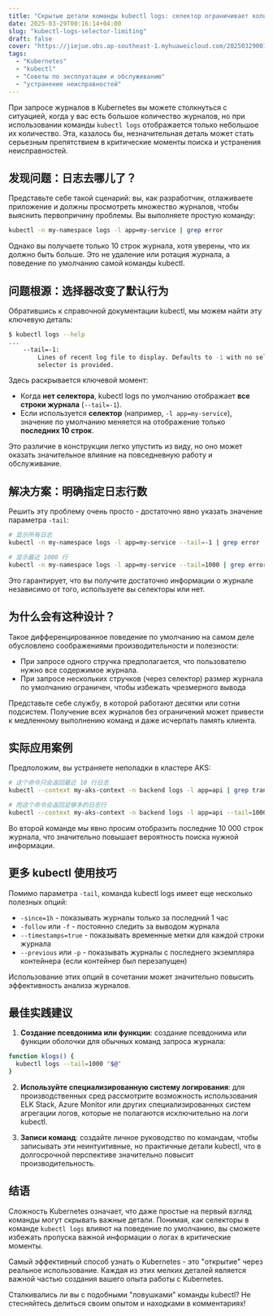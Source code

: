 ```yaml
---
title: "Скрытые детали команды kubectl logs: селектор ограничивает количество строк, выводимых в журнал"
date: 2025-03-29T00:16:14+04:00
slug: "kubectl-logs-selector-limiting"
draft: false
cover: "https://jiejue.obs.ap-southeast-1.myhuaweicloud.com/20250329001815828.webp"
tags:
  - "Kubernetes"
  - "kubectl"
  - "Советы по эксплуатации и обслуживанию"
  - "устранение неисправностей"
---
```


При запросе журналов в Kubernetes вы можете столкнуться с ситуацией, когда у вас есть большое количество журналов, но при использовании команды `kubectl logs` отображается только небольшое их количество. Эта, казалось бы, незначительная деталь может стать серьезным препятствием в критические моменты поиска и устранения неисправностей.

<!--more-->

## 发现问题：日志去哪儿了？

Представьте себе такой сценарий: вы, как разработчик, отлаживаете приложение и должны просмотреть множество журналов, чтобы выяснить первопричину проблемы. Вы выполняете простую команду:

```bash
kubectl -n my-namespace logs -l app=my-service | grep error
```

Однако вы получаете только 10 строк журнала, хотя уверены, что их должно быть больше. Это не удаление или ротация журнала, а поведение по умолчанию самой команды kubectl.

## 问题根源：选择器改变了默认行为

Обратившись к справочной документации kubectl, мы можем найти эту ключевую деталь:

```bash
$ kubectl logs --help
...
    --tail=-1:
        Lines of recent log file to display. Defaults to -1 with no selector, showing all log lines otherwise 10, if a
        selector is provided.
```

Здесь раскрывается ключевой момент:

- Когда **нет селектора**, kubectl logs по умолчанию отображает **все строки журнала** (`--tail=-1`).
- Если используется **селектор** (например, `-l app=my-service`), значение по умолчанию меняется на отображение только **последних 10 строк**.

Это различие в конструкции легко упустить из виду, но оно может оказать значительное влияние на повседневную работу и обслуживание.

## 解决方案：明确指定日志行数

Решить эту проблему очень просто - достаточно явно указать значение параметра `-tail`:

```bash
# 显示所有日志
kubectl -n my-namespace logs -l app=my-service --tail=-1 | grep error

# 显示最近 1000 行
kubectl -n my-namespace logs -l app=my-service --tail=1000 | grep error
```

Это гарантирует, что вы получите достаточно информации о журнале независимо от того, используете вы селекторы или нет.

## 为什么会有这种设计？

Такое дифференцированное поведение по умолчанию на самом деле обусловлено соображениями производительности и полезности:

- При запросе одного стручка предполагается, что пользователю нужно все содержимое журнала.
- При запросе нескольких стручков (через селектор) размер журнала по умолчанию ограничен, чтобы избежать чрезмерного вывода

Представьте себе службу, в которой работают десятки или сотни подсистем. Получение всех журналов без ограничений может привести к медленному выполнению команд и даже исчерпать память клиента.

## 实际应用案例

Предположим, вы устраняете неполадки в кластере AKS:

```bash
# 这个命令只会返回最近 10 行日志
kubectl --context my-aks-context -n backend logs -l app=api | grep transaction

# 而这个命令会返回足够多的日志行
kubectl --context my-aks-context -n backend logs -l app=api --tail=10000 | grep transaction
```

Во второй команде мы явно просим отобразить последние 10 000 строк журнала, что значительно повышает вероятность поиска нужной информации.

## 更多 kubectl 使用技巧

Помимо параметра `-tail`, команда kubectl logs имеет еще несколько полезных опций:

- `-since=1h` - показывать журналы только за последний 1 час
- `-follow` или `-f` - постоянно следить за выводом журнала
- `--timestamps=true` - показывать временные метки для каждой строки журнала
- `--previous` или `-p` - показывать журналы с последнего экземпляра контейнера (если контейнер был перезапущен)

Использование этих опций в сочетании может значительно повысить эффективность анализа журналов.

## 最佳实践建议

1. **Создание псевдонима или функции**: создание псевдонима или функции оболочки для обычных команд запроса журнала:

```bash
function klogs() {
  kubectl logs --tail=1000 "$@"
}
```

2. **Используйте специализированную систему логирования**: для производственных сред рассмотрите возможность использования ELK Stack, Azure Monitor или других специализированных систем агрегации логов, которые не полагаются исключительно на логи kubectl.

3. **Записи команд**: создайте личное руководство по командам, чтобы записывать эти неинтуитивные, но практичные детали kubectl, что в долгосрочной перспективе значительно повысит производительность.

## 结语

Сложность Kubernetes означает, что даже простые на первый взгляд команды могут скрывать важные детали. Понимая, как селекторы в команде `kubectl logs` влияют на поведение по умолчанию, вы сможете избежать пропуска важной информации о логах в критические моменты.

Самый эффективный способ узнать о Kubernetes - это "открытие" через реальное использование. Каждая из этих мелких деталей является важной частью создания вашего опыта работы с Kubernetes.

Сталкивались ли вы с подобными "ловушками" команды kubectl? Не стесняйтесь делиться своим опытом и находками в комментариях!